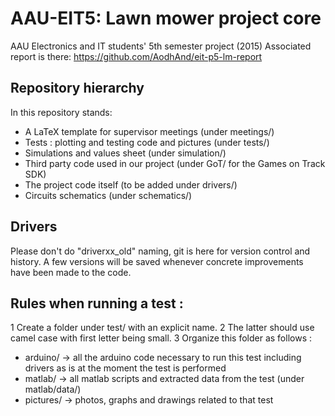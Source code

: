 # AAU-EIT5: Lawn mower project core
AAU Electronics and IT students' 5th semester project (2015)
Associated report is there: https://github.com/AodhAnd/eit-p5-lm-report

## Repository hierarchy
In this repository stands:
* A LaTeX template for supervisor meetings (under meetings/)
* Tests : plotting and testing code and pictures (under tests/)
* Simulations and values sheet (under simulation/)
* Third party code used in our project (under GoT/ for the Games on Track SDK)
* The project code itself (to be added under drivers/)
* Circuits schematics (under schematics/)

## Drivers
Please don't do "driverxx_old" naming, git is here for version control and history.
A few versions will be saved whenever concrete improvements have been made to the code.

## Rules when running a test :
1 Create a folder under test/ with an explicit name. 
2 The latter should use camel case with first letter being small.
3 Organize this folder as follows :
  * arduino/  -> all the arduino code necessary to run this test including drivers as is at the moment the test is performed
  * matlab/   -> all matlab scripts and extracted data from the test (under matlab/data/)
  * pictures/ -> photos, graphs and drawings related to that test
